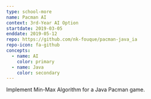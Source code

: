 ```yaml
---
type: school-more
name: Pacman AI
context: 3rd-Year AI Option
startdate: 2019-03-05
enddate: 2019-05-12
repo: https://github.com/nk-fouque/pacman-java_ia
repo-icon: fa-github
concepts:
  - name: AI
    color: primary
  - name: Java
    color: secondary
---
```

Implement Min-Max Algorithm for a Java Pacman game.